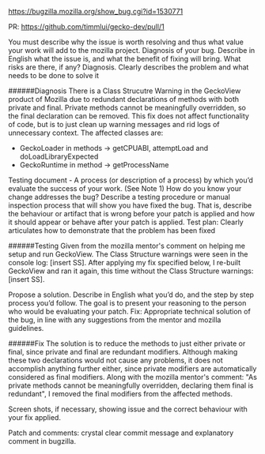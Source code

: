 https://bugzilla.mozilla.org/show_bug.cgi?id=1530771

PR: https://github.com/timmlui/gecko-dev/pull/1

You must describe why the issue is worth resolving and thus what value your work will add to the mozilla project.
Diagnosis of your bug. Describe in English what the issue is, and what the benefit of fixing will bring. What risks are there, if any?
Diagnosis. Clearly describes the problem and what needs to be done to solve it

######Diagnosis
There is a Class Strucutre Warning in the GeckoView product of Mozilla due to redundant declarations of methods with both private and final. Private methods cannot be meaningfully overridden, so the final declaration can be removed. This fix does not affect functionality of code, but is to just clean up warning messages and rid logs of unnecessary context. The affected classes are: 
- GeckoLoader in methods -> getCPUABI, attemptLoad and doLoadLibraryExpected
- GeckoRuntime in method -> getProcessName


Testing document - A process (or description of a process) by which you’d evaluate the success of your work.  (See Note 1) How do you know your change addresses the bug?
Describe a testing procedure or manual inspection process that will show you have fixed the bug. That is, describe the behaviour or artifact  that is wrong before your patch is applied and how it should appear or behave after your patch is applied.
Test plan: Clearly articulates how to demonstrate that the problem has been fixed

######Testing
Given from the mozilla mentor's comment on helping me setup and run GeckoView. The Class Structure warnings were seen in the console log: [insert SS]. After applying my fix specified below, I re-built GeckoView and ran it again, this time without the Class Structure warnings: [insert SS].

Propose a  solution. Describe in English what you’d do, and the step by step process you’d follow. The goal is to present your reasoning to the person who would be evaluating your patch.
Fix: Appropriate technical solution of the bug, in line with any suggestions from the mentor and mozilla guidelines.

######Fix
The solution is to reduce the methods to just either private or final, since private and final are redundant modifiers. Although making these two declarations would not cause any problems, it does not accomplish anything further either, since private modifiers are automatically considered as final modifiers. Along with the mozilla mentor's comment: "As private methods cannot be meaningfully overridden, declaring them final is redundant", I removed the final modifiers from the affected methods. 


Screen shots, if necessary, showing issue and the correct behaviour with your fix applied.

Patch and comments: crystal clear commit message and explanatory comment in bugzilla.
